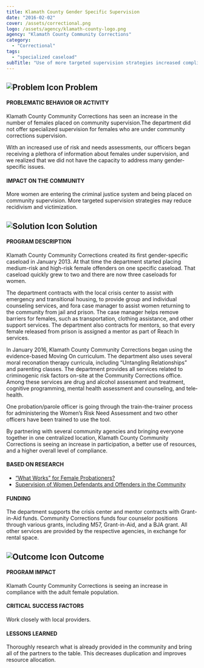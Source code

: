 ```yaml
---
title: Klamath County Gender Specific Supervision
date: "2016-02-02"
cover: /assets/correctional.png
logo: /assets/agency/klamath-county-logo.png
agency: "Klamath County Community Corrections"
category:
  - "Correctional"
tags:
  - "specialized caseload"
subTitle: "Use of more targeted supervision strategies increased compliance rates among adult female offenders."
---
```

## ![Problem Icon](https://github.com/google/material-design-icons/raw/master/alert/1x_web/ic_error_outline_black_48dp.png "Problem") Problem

#### PROBLEMATIC BEHAVIOR OR ACTIVITY

Klamath County Community Corrections has seen an increase in the number of females placed on community supervision.The department did not offer specialized supervision for females who are under community corrections supervision.

With an increased use of risk and needs assessments, our officers began receiving a plethora of information about females under supervision, and we realized that we did not have the capacity to address many gender-specific issues.

#### IMPACT ON THE COMMUNITY

More women are entering the criminal justice system and being placed on community supervision. More targeted supervision strategies may reduce recidivism and victimization.

## ![Solution Icon](https://github.com/google/material-design-icons/raw/master/action/1x_web/ic_lightbulb_outline_black_48dp.png "Solution") Solution

#### PROGRAM DESCRIPTION

Klamath County Community Corrections created its first gender-specific caseload in January 2013. At that time the department started placing medium-risk and high-risk female offenders on one specific caseload. That caseload quickly grew to two and there are now three caseloads for women.

The department contracts with the local crisis center to assist with emergency and transitional housing, to provide group and individual counseling services, and fora case manager to assist women returning to the community from jail and prison. The case manager helps remove barriers for females, such as transportation, clothing assistance, and other support services. The department also contracts for mentors, so that every female released from prison is assigned a mentor as part of Reach In services.

In January 2016, Klamath County Community Corrections began using the evidence-based Moving On curriculum. The department also uses several moral reconation therapy curricula, including “Untangling Relationships” and parenting classes. The department provides all services related to criminogenic risk factors on-­site at the Community Corrections office. Among these services are drug and alcohol assessment and treatment, cognitive programming, mental health assessment and counseling, and tele­health.

One probation/parole officer is going through the train-the-trainer process for administering the Women’s Risk Need Assessment and two other officers have been trained to use the tool.

By partnering with several community agencies and bringing everyone together in one centralized location, Klamath County Community Corrections is seeing an increase in participation, a better use of resources, and a higher overall level of compliance.

#### BASED ON RESEARCH

- [“What Works” for Female Probationers?](https://www.uc.edu/content/dam/uc/womenoffenders/docs/MOVING%20ON.pdf)
- [Supervision of Women Defendants and Offenders in the Community](https://nicic.gov/supervision-women-defendants-and-offenders-community)

#### FUNDING

The department supports the crisis center and mentor contracts with Grant-in-Aid funds.
Community Corrections funds four counselor positions through various grants, including M­57, Grant-in-Aid, and a BJA grant. All other services are provided by the respective agencies, in exchange for rental space.

## ![Outcome Icon](https://github.com/google/material-design-icons/raw/master/action/1x_web/ic_view_list_black_48dp.png "Outcome") Outcome

#### PROGRAM IMPACT

Klamath County Community Corrections is seeing an increase in compliance with the adult female population.

#### CRITICAL SUCCESS FACTORS

Work closely with local providers.

#### LESSONS LEARNED

Thoroughly research what is already provided in the community and bring all of the partners to the table. This decreases duplication and improves resource allocation.
